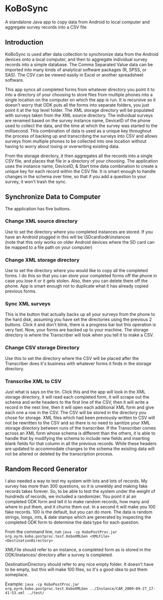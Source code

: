 # KoBoSync

A standalone Java app to copy data from Android to local computer and aggregate survey records into a CSV file


## Introduction

KoBoSync is used after data collection to synchronize data from the Android devices onto a local computer, and then to aggregate individual survey records into a simple database. The Comma Separated Value data can be imported into many kinds of analytical software packages (R, SPSS, or SAS). The CSV can be viewed easily in Excel or another spreadsheet software.

This app syncs all completed forms from whatever directory you point it to into a directory of your choosing to store files from multiple phones into a single location on the computer on which the app is run. It is recursive so it doesn't worry that ODK puts all the forms into separate folders, you just point it at the top level folder. The XML storage directory will be populated with surveys taken from the XML source directory. The individual surveys are renamed based on the survey instance name, DeviceID of the phone used to collect the data, and the time at which the survey was started to the millisecond. This combination of data is used as a unique key throughout the process of backing up and transcribing the surveys into CSV and allows surveys from multiple phones to be collected into one location without having to worry about losing or overwriting existing data.

From the storage directory, it then aggregates all the records into a single CSV file, and places that file in a directory of your choosing. The application uses the instance name, DeviceID, & Start time data combination to create a unique key for each record within the CSV file. It is smart enough to handle changes in the schema over time, so that if you add a question to your survey, it won't trash the sync.

## Synchronize Data to Computer

The application has five buttons.

### Change XML source directory

Use to set the directory where you completed instances are stored. If you have an Android plugged in this will be \SDcard\odk\instances\
(note that this only works on older Android devices where the SD card can be mapped to a file path on your computer)

### Change XML storage directory

Use to set the directory where you would like to copy all the completed forms. I do this so that you can store your completed forms off the phone in case you lose it or it gets stolen. Also, then you can delete them off the phone. App is smart enough not to duplicate what it has already copied previous forms.

### Sync XML surveys

This is the button that actually backs up all your surveys from the phone to the hard disk, assuming you have set the directories using the previous 2 buttons. Click it and don't blink, there is a progress bar but this operation is very fast. Now, your forms are backed up to your machine. The storage directory is where the Transcriber will look when you tell it to make a CSV.

### Change CSV storage Directory

Use this to set the directory where the CSV will be placed after the Transcriber does it's business with whatever forms it finds in the storage directory.

### Transcribe XML to CSV

Just what is says on the tin. Click this and the app will look in the XML storage directory, it will read each completed form, it will scrape out the schema and write headers to the first line of the CSV, then it will write a record in the next line, then it will open each additional XML form and give each one a row in the CSV. The CSV will be stored in the directory you chose for storage. XML files which had been previously written to CSV will not be rewritten to the CSV and so there is no need to sanitize your XML storage directory between runs of the transcriber. If the Transcriber comes across an XML form whose schema is different than the others, it is able to handle that by modifying the schema to include new fields and inserting blank fields for that column in all the previous records. While these headers are updated to accommodate changes to the schema the existing data will not be altered or deleted by the transcription process.

## Random Record Generator

I also needed a way to test my system with lots and lots of records. My survey has more than 300 questions, so it is unwieldy and making fake records takes forever. So, to be able to test the system under the weight of hundreds of records, we included a randomizer. You point it at an completed ODK form and tell it to make random records, how many and where to put them, and it churns them out. In a second it will make you 100 fake records. 100 is the default, but you can do more. The data is random strings, longs, ints, & date stamps which are generated by inspecting the completed ODK form to determine the data type for each question.

From the command line, run 
```java -cp KoboPostProc.jar org.oyrm.kobo.postproc.test.KoboXMLGen <XMLFile> <DestinationDirectory>```

XMLFile should refer to an instance, a completed form as is stored in the ODK/Instances/ directory after a survey is completed.

DestinationDirectory should refer to any nice empty folder. It doesn't have to be empty, but this will make 100 files, so it's a good idea to put them someplace.

Example: 
```java -cp KoboPostProc.jar org.oyrm.kobo.postproc.test.KoboXMLGen ../Instance/CAR_2009-09-27_17-41-53.xml ../test/```
